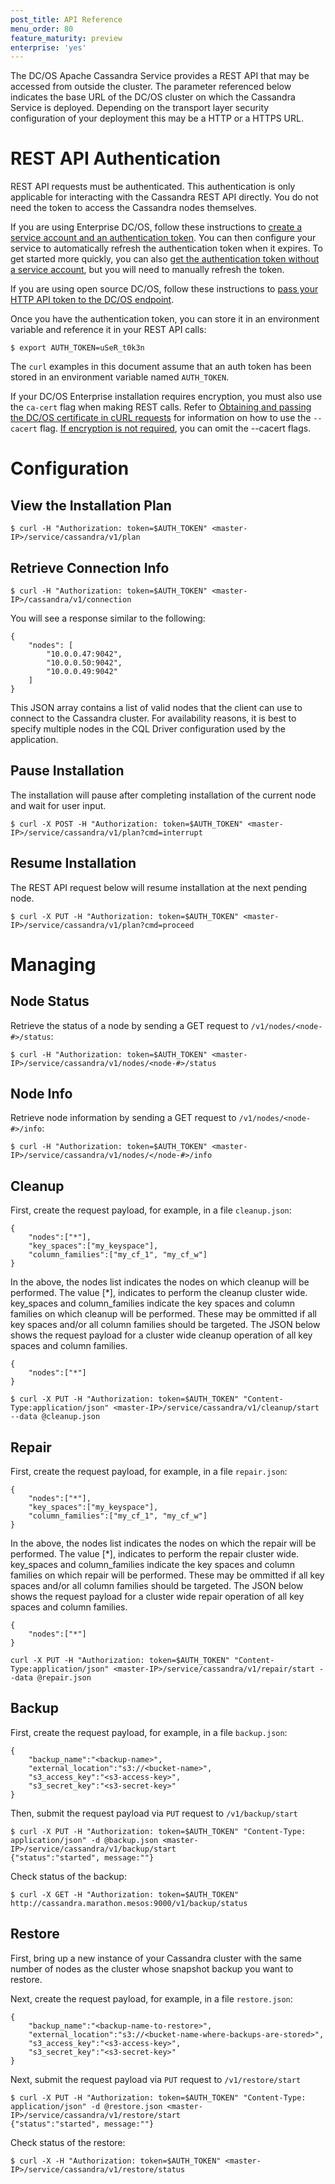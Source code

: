 ```yaml
---
post_title: API Reference
menu_order: 80
feature_maturity: preview
enterprise: 'yes'
---
```


The DC/OS Apache Cassandra Service provides a REST API that may be accessed from outside the cluster. The <master-IP> parameter referenced below indicates the base URL of the DC/OS cluster on which the Cassandra Service is deployed. Depending on the transport layer security configuration of your deployment this may be a HTTP or a HTTPS URL.

<a name="#rest-auth"></a>
# REST API Authentication

REST API requests must be authenticated. This authentication is only applicable for interacting with the Cassandra REST API directly. You do not need the token to access the Cassandra nodes themselves.
 
If you are using Enterprise DC/OS, follow these instructions to [create a service account and an authentication token](https://docs.mesosphere.com/1.8/administration/id-and-access-mgt/service-auth/custom-service-auth/). You can then configure your service to automatically refresh the authentication token when it expires. To get started more quickly, you can also [get the authentication token without a service account](https://docs.mesosphere.com/1.8/administration/id-and-access-mgt/iam-api/), but you will need to manually refresh the token.

If you are using open source DC/OS, follow these instructions to [pass your HTTP API token to the DC/OS endpoint](https://docs.mesosphere.com/1.8/administration/id-and-access-mgt/auth-api/#passing-your-http-api-token-to-dc-os-endpoints).

Once you have the authentication token, you can store it in an environment variable and reference it in your REST API calls:

```
$ export AUTH_TOKEN=uSeR_t0k3n
```

The `curl` examples in this document assume that an auth token has been stored in an environment variable named `AUTH_TOKEN`.

If your DC/OS Enterprise installation requires encryption, you must also use the `ca-cert` flag when making REST calls. Refer to [Obtaining and passing the DC/OS certificate in cURL requests](https://docs.mesosphere.com/1.8/administration/tls-ssl/#get-dcos-cert) for information on how to use the `--cacert` flag. [If encryption is not required](https://docs.mesosphere.com/docs/1.8/administration/tls-ssl/), you can omit the --cacert flags.

# Configuration

## View the Installation Plan

```
$ curl -H "Authorization: token=$AUTH_TOKEN" <master-IP>/service/cassandra/v1/plan
```

## Retrieve Connection Info

```
$ curl -H "Authorization: token=$AUTH_TOKEN" <master-IP>/cassandra/v1/connection
```

You will see a response similar to the following:

```
{
    "nodes": [
        "10.0.0.47:9042",
        "10.0.0.50:9042",
        "10.0.0.49:9042"
    ]
}
```

This JSON array contains a list of valid nodes that the client can use to connect to the Cassandra cluster. For availability reasons, it is best to specify multiple nodes in the CQL Driver configuration used by the application.

## Pause Installation

The installation will pause after completing installation of the current node and wait for user input.

```
$ curl -X POST -H "Authorization: token=$AUTH_TOKEN" <master-IP>/service/cassandra/v1/plan?cmd=interrupt
```

## Resume Installation

The REST API request below will resume installation at the next pending node.

```
$ curl -X PUT -H "Authorization: token=$AUTH_TOKEN" <master-IP>/service/cassandra/v1/plan?cmd=proceed
```

# Managing

## Node Status
Retrieve the status of a node by sending a GET request to `/v1/nodes/<node-#>/status`:

```
$ curl -H "Authorization: token=$AUTH_TOKEN" <master-IP>/service/cassandra/v1/nodes/<node-#>/status
```

## Node Info
Retrieve node information by sending a GET request to `/v1/nodes/<node-#>/info`:

```
$ curl -H "Authorization: token=$AUTH_TOKEN" <master-IP>/service/cassandra/v1/nodes/</node-#>/info
```
## Cleanup

First, create the request payload, for example, in a file `cleanup.json`:

```
{
    "nodes":["*"],
    "key_spaces":["my_keyspace"],
    "column_families":["my_cf_1", "my_cf_w"]
}
```

In the above, the nodes list indicates the nodes on which cleanup will be performed. The value [*], indicates to perform the cleanup cluster wide. key_spaces and column_families indicate the key spaces and column families on which cleanup will be performed. These may be ommitted if all key spaces and/or all column families should be targeted. The JSON below shows the request payload for a cluster wide cleanup operation of all key spaces and column families.

```
{
    "nodes":["*"]
}
```

```
$ curl -X PUT -H "Authorization: token=$AUTH_TOKEN" "Content-Type:application/json" <master-IP>/service/cassandra/v1/cleanup/start --data @cleanup.json
```

## Repair

First, create the request payload, for example, in a file `repair.json`:

```
{
    "nodes":["*"],
    "key_spaces":["my_keyspace"],
    "column_families":["my_cf_1", "my_cf_w"]
}
```
In the above, the nodes list indicates the nodes on which the repair will be performed. The value [*], indicates to perform the repair cluster wide. key_spaces and column_families indicate the key spaces and column families on which repair will be performed. These may be ommitted if all key spaces and/or all column families should be targeted. The JSON below shows the request payload for a cluster wide repair operation of all key spaces and column families.

```
{
    "nodes":["*"]
}
```

```
curl -X PUT -H "Authorization: token=$AUTH_TOKEN" "Content-Type:application/json" <master-IP>/service/cassandra/v1/repair/start --data @repair.json
```

## Backup

First, create the request payload, for example, in a file `backup.json`:

```
{
    "backup_name":"<backup-name>",
    "external_location":"s3://<bucket-name>",
    "s3_access_key":"<s3-access-key>",
    "s3_secret_key":"<s3-secret-key>"
}
```

Then, submit the request payload via `PUT` request to `/v1/backup/start`

```
$ curl -X PUT -H "Authorization: token=$AUTH_TOKEN" "Content-Type: application/json" -d @backup.json <master-IP>/service/cassandra/v1/backup/start
{"status":"started", message:""}
```

Check status of the backup:

```
$ curl -X GET -H "Authorization: token=$AUTH_TOKEN" http://cassandra.marathon.mesos:9000/v1/backup/status
```

## Restore

First, bring up a new instance of your Cassandra cluster with the same number of nodes as the cluster whose snapshot backup you want to restore.

Next, create the request payload, for example, in a file `restore.json`:

```
{
    "backup_name":"<backup-name-to-restore>",
    "external_location":"s3://<bucket-name-where-backups-are-stored>",
    "s3_access_key":"<s3-access-key>",
    "s3_secret_key":"<s3-secret-key>"
}
```

Next, submit the request payload via `PUT` request to `/v1/restore/start`

```
$ curl -X PUT -H "Authorization: token=$AUTH_TOKEN" "Content-Type: application/json" -d @restore.json <master-IP>/service/cassandra/v1/restore/start
{"status":"started", message:""}
```

Check status of the restore:

```
$ curl -X -H "Authorization: token=$AUTH_TOKEN" <master-IP>/service/cassandra/v1/restore/status
```
